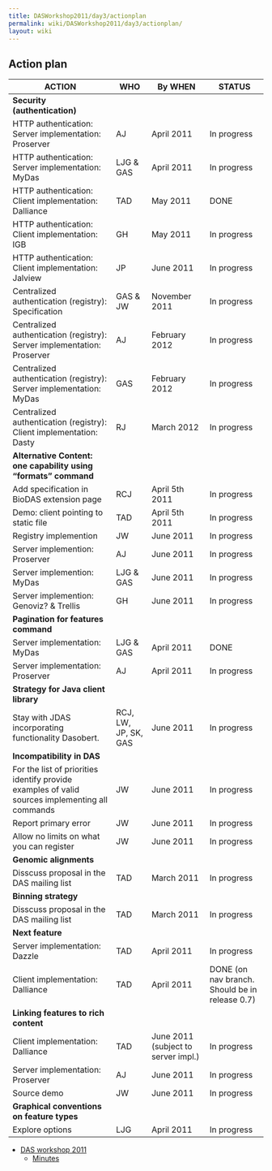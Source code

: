 ```yaml
---
title: DASWorkshop2011/day3/actionplan
permalink: wiki/DASWorkshop2011/day3/actionplan/
layout: wiki
---
```


Action plan
-----------

| ACTION                                                                                          | WHO                  | By WHEN                             | STATUS                                         |
|-------------------------------------------------------------------------------------------------|----------------------|-------------------------------------|------------------------------------------------|
| **Security (authentication)**                                                                   |
| HTTP authentication: Server implementation: Proserver                                           | AJ                   | April 2011                          | In progress                                    |
| HTTP authentication: Server implementation: MyDas                                               | LJG & GAS            | April 2011                          | In progress                                    |
| HTTP authentication: Client implementation: Dalliance                                           | TAD                  | May 2011                            | DONE                                           |
| HTTP authentication: Client implementation: IGB                                                 | GH                   | May 2011                            | In progress                                    |
| HTTP authentication: Client implementation: Jalview                                             | JP                   | June 2011                           | In progress                                    |
| Centralized authentication (registry): Specification                                            | GAS & JW             | November 2011                       | In progress                                    |
| Centralized authentication (registry): Server implementation: Proserver                         | AJ                   | February 2012                       | In progress                                    |
| Centralized authentication (registry): Server implementation: MyDas                             | GAS                  | February 2012                       | In progress                                    |
| Centralized authentication (registry): Client implementation: Dasty                             | RJ                   | March 2012                          | In progress                                    |
| **Alternative Content: one capability using “formats” command**                                 |
| Add specification in BioDAS extension page                                                      | RCJ                  | April 5th 2011                      | In progress                                    |
| Demo: client pointing to static file                                                            | TAD                  | April 5th 2011                      | In progress                                    |
| Registry implemention                                                                           | JW                   | June 2011                           | In progress                                    |
| Server implemention: Proserver                                                                  | AJ                   | June 2011                           | In progress                                    |
| Server implemention: MyDas                                                                      | LJG & GAS            | June 2011                           | In progress                                    |
| Server implemention: Genoviz? & Trellis                                                         | GH                   | June 2011                           | In progress                                    |
| **Pagination for features command**                                                             |
| Server implementation: MyDas                                                                    | LJG & GAS            | April 2011                          | DONE                                           |
| Server implementation: Proserver                                                                | AJ                   | April 2011                          | In progress                                    |
| **Strategy for Java client library**                                                            |
| Stay with JDAS incorporating functionality Dasobert.                                            | RCJ, LW, JP, SK, GAS | June 2011                           | In progress                                    |
| **Incompatibility in DAS**                                                                      |
| For the list of priorities identify provide examples of valid sources implementing all commands | JW                   | June 2011                           | In progress                                    |
| Report primary error                                                                            | JW                   | June 2011                           | In progress                                    |
| Allow no limits on what you can register                                                        | JW                   | June 2011                           | In progress                                    |
| **Genomic alignments**                                                                          |
| Disscuss proposal in the DAS mailing list                                                       | TAD                  | March 2011                          | In progress                                    |
| **Binning strategy**                                                                            |
| Disscuss proposal in the DAS mailing list                                                       | TAD                  | March 2011                          | In progress                                    |
| **Next feature**                                                                                |
| Server implementation: Dazzle                                                                   | TAD                  | April 2011                          | In progress                                    |
| Client implementation: Dalliance                                                                | TAD                  | April 2011                          | DONE (on nav branch. Should be in release 0.7) |
| **Linking features to rich content**                                                            |
| Client implementation: Dalliance                                                                | TAD                  | June 2011 (subject to server impl.) | In progress                                    |
| Server implementation: Proserver                                                                | AJ                   | June 2011                           | In progress                                    |
| Source demo                                                                                     | JW                   | June 2011                           | In progress                                    |
| **Graphical conventions on feature types**                                                      |
| Explore options                                                                                 | LJG                  | April 2011                          | In progress                                    |

-   [DAS workshop 2011](/wiki/DASWorkshop2011 "wikilink")
    -   [Minutes](/wiki/DASWorkshop2011/day3/minutes "wikilink")

